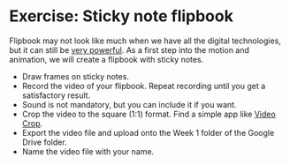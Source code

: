# Exercise: Sticky note flipbook

Flipbook may not look like much when we have all the digital technologies, but it can still be [very powerful](https://www.youtube.com/watch?v=k31oJu-6gDY). As a first step into the motion and animation, we will create a flipbook with sticky notes.

- Draw frames on sticky notes.
- Record the video of your flipbook. Repeat recording until you get a satisfactory result.
- Sound is not mandatory, but you can include it if you want.
- Crop the video to the square (1:1) format. Find a simple app like [Video Crop](https://itunes.apple.com/us/app/video-crop-remove-unwanted-areas/id819074891?mt=8).
- Export the video file and upload onto the Week 1 folder of the Google Drive folder.
- Name the video file with your name.
